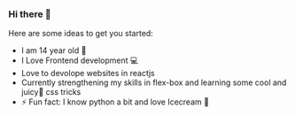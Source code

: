 ### Hi there 👋

Here are some ideas to get you started:

- I am 14 year old 👦
- I Love Frontend development 💻
- Love to devolope websites in reactjs
- Currently strengthening my skills in flex-box and learning some cool and juicy🍹 css tricks
- ⚡ Fun fact: I know python a bit and love Icecream 🍨